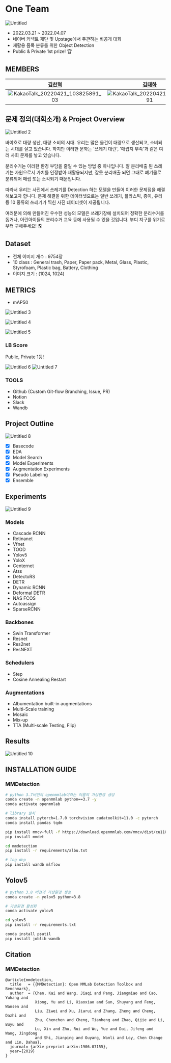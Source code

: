 # One Team

![Untitled](https://user-images.githubusercontent.com/64190071/164357692-6ab59eb0-d522-495b-ba49-60221bd4f6a6.png)

- 2022.03.21 ~ 2022.04.07
- 네이버 커넥트 재단 및 Upstage에서 주관하는 비공개 대회
- 재활용 품목 분류를 위한 Object Detection
- Public & Private 1st prize! 🏆

## MEMBERS

|                                                  [김찬혁](https://github.com/Chanhook)                                                   |                                                                          [김태하](https://github.com/TaehaKim-Kor)                                                                           |                                                 [문태진](https://github.com/moontaijin)                                                  |                                                                        [이인서](https://github.com/Devlee247)                                                                         |                                                                         [장상원](https://github.com/agwmon)                                                                         |
| :-------------------------------------------------------------------------------------------------------: | :-------------------------------------------------------------------------------------------------------------------------------------------------------: | :-----------------------------------------------------------------------------------------------------: | :---------------------------------------------------------------------------------------------------------------------------------------------------: | :----------------------------------------------------------------------------------------------------------------------------------------------------: |
| ![KakaoTalk_20220421_103825891_03](https://user-images.githubusercontent.com/64190071/164358205-2048f3c2-1216-4836-a77f-a25de6a9091c.jpg) | ![KakaoTalk_20220421_103825891](https://user-images.githubusercontent.com/64190071/164358113-c8db12e4-15d1-469c-8026-cd0a5cb89e36.jpg) | ![KakaoTalk_20220421_103825891_04](https://user-images.githubusercontent.com/64190071/164358227-ef0d7919-bd0d-4a9d-8d50-42757a5c3534.jpg) | ![KakaoTalk_20220421_103825891_02](https://user-images.githubusercontent.com/64190071/164358185-a63371d7-84ad-4eb9-8337-c70857c0e170.jpg) | ![KakaoTalk_20220421_103825891_01](https://user-images.githubusercontent.com/64190071/164358129-a9ce91f8-84c5-4a9c-8329-27cf18e68e7f.jpg) |

## 문제 정의(대회소개) & Project Overview

![Untitled 2](https://user-images.githubusercontent.com/64190071/164357707-420bb60c-74f3-4aba-946f-a47dbc9edc24.png)

바야흐로 대량 생산, 대량 소비의 시대. 우리는 많은 물건이 대량으로 생산되고, 소비되는 시대를 살고 있습니다. 하지만 이러한 문화는 '쓰레기 대란', '매립지 부족'과 같은 여러 사회 문제를 낳고 있습니다.

분리수거는 이러한 환경 부담을 줄일 수 있는 방법 중 하나입니다. 잘 분리배출 된 쓰레기는 자원으로서 가치를 인정받아 재활용되지만, 잘못 분리배출 되면 그대로 폐기물로 분류되어 매립 또는 소각되기 때문입니다.

따라서 우리는 사진에서 쓰레기를 Detection 하는 모델을 만들어 이러한 문제점을 해결해보고자 합니다. 문제 해결을 위한 데이터셋으로는 일반 쓰레기, 플라스틱, 종이, 유리 등 10 종류의 쓰레기가 찍힌 사진 데이터셋이 제공됩니다.

여러분에 의해 만들어진 우수한 성능의 모델은 쓰레기장에 설치되어 정확한 분리수거를 돕거나, 어린아이들의 분리수거 교육 등에 사용될 수 있을 것입니다. 부디 지구를 위기로부터 구해주세요! 🌎

## Dataset

- 전체 이미지 개수 : 9754장
- 10 class : General trash, Paper, Paper pack, Metal, Glass, Plastic, Styrofoam, Plastic bag, Battery, Clothing
- 이미지 크기 : (1024, 1024)

## METRICS

- mAP50

![Untitled 3](https://user-images.githubusercontent.com/64190071/164357745-4d03deb3-6104-4706-a890-3d002a904067.png)

![Untitled 4](https://user-images.githubusercontent.com/64190071/164357754-718a8628-872e-4f1e-9d12-4e212b2444ab.png)

![Untitled 5](https://user-images.githubusercontent.com/64190071/164357763-9d7c667a-2c5a-4b92-b4ae-6c32be0b7d34.png)

### LB Score

Public, Private 1등!

![Untitled 6](https://user-images.githubusercontent.com/64190071/164357778-a4a08ae4-095c-48ca-bdd1-660badaead18.png)
![Untitled 7](https://user-images.githubusercontent.com/64190071/164357785-10bca7d7-84a7-483a-b688-e9ff837dbe72.png)

### TOOLS

- Github (Custom Git-flow Branching, Issue, PR)
- Notion
- Slack
- Wandb

## Project Outline

![Untitled 8](https://user-images.githubusercontent.com/64190071/164357814-9ab3babd-4860-4f8c-aeec-5110c8e96848.png)

- [x]  Basecode
- [x]  EDA
- [x]  Model Search
- [x]  Model Experiments
- [x]  Augmentation Experiments
- [x]  Pseudo Labeling
- [x]  Ensemble

## Experiments

![Untitled 9](https://user-images.githubusercontent.com/64190071/164357831-5d34f03e-cdf8-4483-b276-f95a44aaa8f5.png)

### Models

- Cascade RCNN
- Retinanet
- Vfnet
- TOOD
- Yolov5
- YoloX
- Centernet
- Atss
- DetectoRS
- DETR
- Dynamic RCNN
- Deformal DETR
- NAS FCOS
- Autoassign
- SparseRCNN

### Backbones

- Swin Transformer
- Resnet
- Res2net
- ResNEXT

### Schedulers

- Step
- Cosine Annealing Restart

### Augmentations

- Albumentation built-in augmentations
- Multi-Scale training
- Mosaic
- Mix-up
- TTA (Multi-scale Testing, Flip)

## Results

![Untitled 10](https://user-images.githubusercontent.com/64190071/164357839-7476d444-9827-4067-800a-b0bdea9eb147.png)


## INSTALLATION GUIDE

### MMDetection

```bash
# python 3.7버전의 openmmlab이라는 이름의 가상환경 생성
conda create -n openmmlab python==3.7 -y
conda activate openmmlab

# library 설치
conda install pytorch=1.7.0 torchvision cudatoolkit=11.0 -c pytorch
conda install pandas tqdm

pip install mmcv-full -f https://download.openmmlab.com/mmcv/dist/cu110/torch1.7.0/index.html
pip install mmdet

cd mmdetection
pip install -r requirements/albu.txt

# log dep
pip install wandb mlflow
```

## Yolov5

```bash
# python 3.8 버전의 가상환경 생성
conda create -n yolov5 python=3.8

# 가상환경 활성화
conda activate yolov5

cd yolov5
pip install -r requirements.txt

conda install psutil
pip install joblib wandb
```

## Citation

### MMDetection

```
@article{mmdetection,
  title   = {{MMDetection}: Open MMLab Detection Toolbox and Benchmark},
  author  = {Chen, Kai and Wang, Jiaqi and Pang, Jiangmiao and Cao, Yuhang and
             Xiong, Yu and Li, Xiaoxiao and Sun, Shuyang and Feng, Wansen and
             Liu, Ziwei and Xu, Jiarui and Zhang, Zheng and Cheng, Dazhi and
             Zhu, Chenchen and Cheng, Tianheng and Zhao, Qijie and Li, Buyu and
             Lu, Xin and Zhu, Rui and Wu, Yue and Dai, Jifeng and Wang, Jingdong
             and Shi, Jianping and Ouyang, Wanli and Loy, Chen Change and Lin, Dahua},
  journal= {arXiv preprint arXiv:1906.07155},
  year={2019}
}
```
